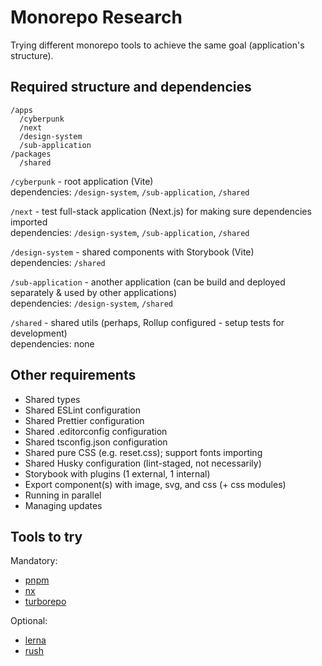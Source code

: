 # Monorepo Research

Trying different monorepo tools to achieve the same goal (application's structure).

## Required structure and dependencies

```
/apps
  /cyberpunk
  /next
  /design-system
  /sub-application
/packages
  /shared
```

`/cyberpunk` - root application (Vite)\
dependencies: `/design-system`, `/sub-application`, `/shared`

`/next` - test full-stack application (Next.js) for making sure dependencies imported\
dependencies: `/design-system`, `/sub-application`, `/shared`

`/design-system` - shared components with Storybook (Vite)\
dependencies: `/shared`

`/sub-application` - another application (can be build and deployed separately & used by other applications)\
dependencies: `/design-system`, `/shared`

`/shared` - shared utils (perhaps, Rollup configured - setup tests for development)\
dependencies: none

## Other requirements

- Shared types
- Shared ESLint configuration
- Shared Prettier configuration
- Shared .editorconfig configuration
- Shared tsconfig.json configuration
- Shared pure CSS (e.g. reset.css); support fonts importing
- Shared Husky configuration (lint-staged, not necessarily)
- Storybook with plugins (1 external, 1 internal)
- Export component(s) with image, svg, and css (+ css modules)
- Running in parallel
- Managing updates

## Tools to try

Mandatory:

- [pnpm](https://pnpm.io/)
- [nx](https://nx.dev/)
- [turborepo](https://turborepo.com/)

Optional:

- [lerna](https://lerna.js.org/)
- [rush](https://rushjs.io/)
